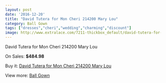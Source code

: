 ```yaml
---
layout: post
date: '2016-12-20'
title: "David Tutera for Mon Cheri 214200 Mary Lou"
category: Ball Gown
tags: ["dresses","cheri","wedding","charming","discount"]
image: http://www.extralace.com/7211-thickbox_default/david-tutera-for-mon-cheri-214200-mary-lou.jpg
---
```

David Tutera for Mon Cheri 214200 Mary Lou

On Sales: **$484.98**
<a href="https://www.extralace.com/ball-gown/3412-david-tutera-for-mon-cheri-214200-mary-lou.html"><amp-img layout="responsive" width="600" height="600" src="//www.extralace.com/7211-thickbox_default/david-tutera-for-mon-cheri-214200-mary-lou.jpg" alt="David Tutera for Mon Cheri 214200 Mary Lou 0" /></a>
<a href="https://www.extralace.com/ball-gown/3412-david-tutera-for-mon-cheri-214200-mary-lou.html"><amp-img layout="responsive" width="600" height="600" src="//www.extralace.com/7212-thickbox_default/david-tutera-for-mon-cheri-214200-mary-lou.jpg" alt="David Tutera for Mon Cheri 214200 Mary Lou 1" /></a>

Buy it: [David Tutera for Mon Cheri 214200 Mary Lou](https://www.extralace.com/ball-gown/3412-david-tutera-for-mon-cheri-214200-mary-lou.html "David Tutera for Mon Cheri 214200 Mary Lou")

View more: [Ball Gown](https://www.extralace.com/3-ball-gown "Ball Gown")